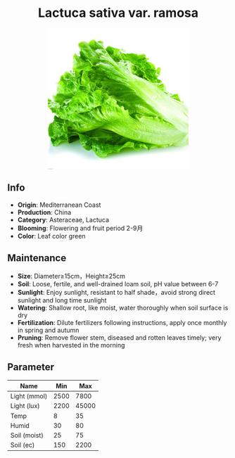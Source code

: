 <h1 align='center'>Lactuca sativa var. ramosa</h1>
<p align="center">
    <img 
        align='center'
        width='320'
        src="../images/lactuca sativa var ramosa.png" 
        alt='Lactuca sativa var. ramosa' />
</p>

## Info

 - **Origin**: Mediterranean Coast
 - **Production**: China
 - **Category**: Asteraceae, Lactuca
 - **Blooming**: Flowering and fruit period 2-9月
 - **Color**: Leaf color green

## Maintenance

 - **Size**: Diameter≥15cm，Height≥25cm
 - **Soil**: Loose, fertile, and well-drained loam soil, pH value between 6-7
 - **Sunlight**: Enjoy sunlight, resistant to half shade，avoid strong direct sunlight and long time sunlight
 - **Watering**: Shallow root, like moist, water thoroughly when soil surface is dry
 - **Fertilization**: Dilute fertilizers following instructions, apply once monthly in spring and autumn
 - **Pruning**: Remove flower stem, diseased and rotten leaves timely; very fresh when harvested in the morning

## Parameter

| Name         | Min  | Max   |
|--------------|------|-------|
| Light (mmol) | 2500 | 7800  |
| Light (lux)  | 2200 | 45000 |
| Temp         | 8    | 35    |
| Humid        | 30   | 80    |
| Soil (moist) | 25   | 75    |
| Soil (ec)    | 150  | 2200  |